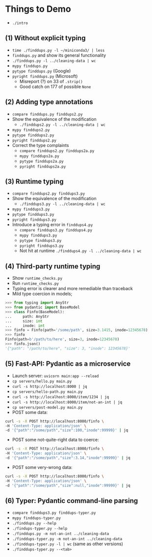 # Things to Demo

- `./intro`

## (1) Without explicit typing

- `time ./finddups.py -l ~/miniconda3/ | less`
- `finddups.py` and show its general functionality
- `./finddups.py -l ../cleaning-data | wc`
- `mypy finddups.py`
- `pytype finddups.py` (Google)
- `pyright finddups.py` (Microsoft)
  - Misreport (?) on 33 of `.strip()`
  - Good catch on 177 of possible `None`

## (2) Adding type annotations

- `compare finddups.py finddups2.py`
- Show the equivalence of the modification
  - `./finddups2.py -l ../cleaning-data | wc`
- `mypy finddups2.py`
- `pytype finddups2.py`
- `pyright finddups2.py`
- Correct the type complaints
  - `compare finddups2.py finddups2a.py`
  - `mypy finddups2a.py`
  - `pytype finddups2a.py`
  - `pyright finddups2a.py`

## (3) Runtime typing

- `compare finddups2.py finddups3.py`
- Show the equivalence of the modification
  - `./finddups3.py -l ../cleaning-data | wc`
- `mypy finddups3.py`
- `pytype finddups3.py`
- `pyright finddups3.py`
- Introduce a typing error in `finddups4.py`
  - `compare finddups3.py finddups4.py`
  - `mypy finddups3.py`
  - `pytype finddups3.py`
  - `pyright finddups3.py`
  - Not hit at runtime `./finddups4.py -l ../cleaning-data | wc`

## (4) Third-party runtime typing

- Show `runtime_checks.py`
- Run `runtime_checks.py`
- Typing error is clearer and more remediable than traceback
- Mild type coercion in models;

```python
>>> from typing import AnyStr
>>> from pydantic import BaseModel
>>> class Finfo(BaseModel):
...     path: AnyStr
...     size: int
...     inode: int
>>> finfo = Finfo(path='/some/path', size=3.1415, inode=12345678)
>>> finfo
Finfo(path=b'/path/to/here', size=3, inode=12345678)
>>> finfo.json()
'{"path": "/path/to/here", "size": 3, "inode": 12345678}'
```

## (5) Fast-API: Pydantic as a microservice

- Launch server: `uvicorn main:app --reload`
- `cp servers/hello.py main.py`
- `curl -s http://localhost:8000 | jq`
- `cp servers/hello-path.py main.py`
- `curl -s http://localhost:8000/item/1234 | jq`
- `curl -s http://localhost:8000/item/not-an-int | jq`
- `cp servers/post-model.py main.py`
- POST some data:

```bash
curl -s -X POST http://localhost:8000/finfo \
-H 'Content-Type: application/json' \
-d '{"path":"/some/path","size":100,"inode":99999}' | jq
```

- POST some not-quite-right data to coerce:

```bash
curl -s -X POST http://localhost:8000/finfo \
-H 'Content-Type: application/json' \
-d '{"path":"/some/path","size":3.14,"inode":99999}' | jq
```

- POST some very-wrong data:

```bash
curl -s -X POST http://localhost:8000/finfo \
-H 'Content-Type: application/json' \
-d '{"path":"/some/path","size":null,"inode":99999}' | jq
```

## (6) Typer: Pydantic command-line parsing

- `compare finddups3.py finddups-typer.py`
- `mypy finddups-typer.py`
- `./finddups.py --help`
- `./findups-typer.py --help`
- `./finddups.py -m not-an-int ../cleaning-data`
- `./finddups-typer.py -m not-an-int ../cleaning-data`
- `./finddups-typer.py -l | wc` (same as other versions)
- `./finddups-typer.py --<tab>`

